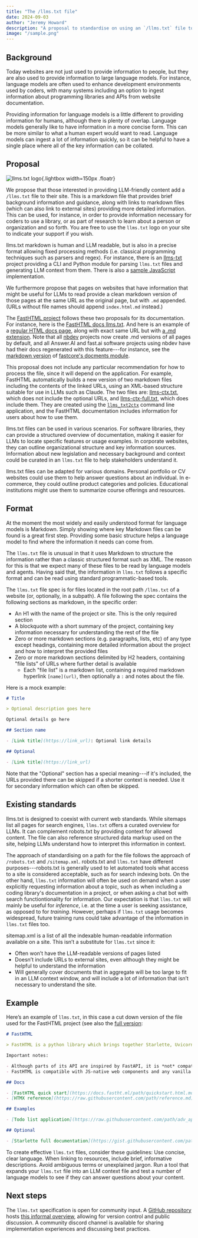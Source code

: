 ```yaml
---
title: "The /llms.txt file"
date: 2024-09-03
author: "Jeremy Howard"
description: "A proposal to standardise on using an `/llms.txt` file to provide information to help LLMs use a website."
image: "/sample.png"
---
```


## Background

Today websites are not just used to provide information to people, but they are also used to provide information to large language models. For instance, language models are often used to enhance development environments used by coders, with many systems including an option to ingest information about programming libraries and APIs from website documentation.

Providing information for language models is a little different to providing information for humans, although there is plenty of overlap. Language models generally like to have information in a more concise form. This can be more similar to what a human expert would want to read. Language models can ingest a lot of information quickly, so it can be helpful to have a single place where all of the key information can be collated.

## Proposal

![llms.txt logo](logo.png){.lightbox width=150px .floatr}

We propose that those interested in providing LLM-friendly content add a `/llms.txt` file to their site. This is a markdown file that provides brief background information and guidance, along with links to markdown files (which can also link to external sites) providing more detailed information. This can be used, for instance, in order to provide information necessary for coders to use a library, or as part of research to learn about a person or organization and so forth. You are free to use the `llms.txt` logo on your site to indicate your support if you wish.

llms.txt markdown is human and LLM readable, but is also in a precise format allowing fixed processing methods (i.e. classical programming techniques such as parsers and regex). For instance, there is an [llms-txt](/intro.html) project providing a CLI and Python module for parsing `llms.txt` files and generating LLM context from them. There is also a [sample JavaScript](/llmstxt-js.html) implementation.

We furthermore propose that pages on websites that have information that might be useful for LLMs to read provide a clean markdown version of those pages at the same URL as the original page, but with `.md` appended. (URLs without file names should append `index.html.md` instead.)

The [FastHTML project](https://fastht.ml) follows these two proposals for its documentation. For instance, here is the [FastHTML docs llms.txt](https://docs.fastht.ml/llms.txt). And here is an example of a [regular HTML docs page](https://docs.fastht.ml/tutorials/by_example.html), along with exact same URL but with [a .md extension](https://docs.fastht.ml/tutorials/by_example.html.md). Note that all [nbdev](https://nbdev.fast.ai/) projects now create .md versions of all pages by default, and all Answer.AI and fast.ai software projects using nbdev have had their docs regenerated with this feature---for instance, see the [markdown version](https://fastcore.fast.ai/docments.html.md) of [fastcore's docments module](https://fastcore.fast.ai/docments.html).

This proposal does not include any particular recommendation for how to process the file, since it will depend on the application. For example, FastHTML automatically builds a new version of two markdown files including the contents of the linked URLs, using an XML-based structure suitable for use in LLMs such as Claude. The two files are: [llms-ctx.txt](https://docs.fastht.ml/llms-ctx.txt), which does not include the optional URLs, and [llms-ctx-full.txt](https://docs.fastht.ml/llms-ctx-full.txt), which does include them. They are created using the [`llms_txt2ctx`](https://llmstxt.org/intro.html#cli) command line application, and the FastHTML documentation includes information for users about how to use them.

llms.txt files can be used in various scenarios. For software libraries, they can provide a structured overview of documentation, making it easier for LLMs to locate specific features or usage examples. In corporate websites, they can outline organizational structure and key information sources. Information about new legislation and necessary background and context could be curated in an `llms.txt` file to help stakeholders understand it.

llms.txt files can be adapted for various domains. Personal portfolio or CV websites could use them to help answer questions about an individual. In e-commerce, they could outline product categories and policies. Educational institutions might use them to summarize course offerings and resources.

## Format

At the moment the most widely and easily understood format for language models is Markdown. Simply showing where key Markdown files can be found is a great first step. Providing some basic structure helps a language model to find where the information it needs can come from.

The `llms.txt` file is unusual in that it uses Markdown to structure the information rather than a classic structured format such as XML. The reason for this is that we expect many of these files to be read by language models and agents. Having said that, the information in `llms.txt` follows a specific format and can be read using standard programmatic-based tools.

The `llms.txt` file spec is for files located in the root path `/llms.txt` of a website (or, optionally, in a subpath). A file following the spec contains the following sections as markdown, in the specific order:

- An H1 with the name of the project or site. This is the only required section
- A blockquote with a short summary of the project, containing key information necessary for understanding the rest of the file
- Zero or more markdown sections (e.g. paragraphs, lists, etc) of any type except headings, containing more detailed information about the project and how to interpret the provided files
- Zero or more markdown sections delimited by H2 headers, containing "file lists" of URLs where further detail is available
  - Each "file list" is a markdown list, containing a required markdown hyperlink `[name](url)`, then optionally a `:` and notes about the file.

Here is a mock example:

```markdown
# Title

> Optional description goes here

Optional details go here

## Section name

- [Link title](https://link_url): Optional link details

## Optional

- [Link title](https://link_url)
```

Note that the "Optional" section has a special meaning---if it's included, the URLs provided there can be skipped if a shorter context is needed. Use it for secondary information which can often be skipped.

## Existing standards

llms.txt is designed to coexist with current web standards. While sitemaps list all pages for search engines, `llms.txt` offers a curated overview for LLMs. It can complement robots.txt by providing context for allowed content. The file can also reference structured data markup used on the site, helping LLMs understand how to interpret this information in context.

The approach of standardising on a path for the file follows the approach of `/robots.txt` and `/sitemap.xml`. robots.txt and `llms.txt` have different purposes---robots.txt is generally used to let automated tools what access to a site is considered acceptable, such as for search indexing bots. On the other hand, `llms.txt` information will often be used on demand when a user explicitly requesting information about a topic, such as when including a coding library's documentation in a project, or when asking a chat bot with search functiontionality for information. Our expectation is that `llms.txt` will mainly be useful for *inference*, i.e. at the time a user is seeking assistance, as opposed to for *training*. However, perhaps if `llms.txt` usage becomes widespread, future training runs could take advantage of the information in `llms.txt` files too.

sitemap.xml is a list of all the indexable human-readable information available on a site. This isn’t a substitute for `llms.txt` since it:

- Often won’t have the LLM-readable versions of pages listed
- Doesn’t include URLs to external sites, even although they might be helpful to understand the information
- Will generally cover documents that in aggregate will be too large to fit in an LLM context window, and will include a lot of information that isn’t necessary to understand the site.

## Example

Here’s an example of `llms.txt`, in this case a cut down version of the file used for the FastHTML project (see also the [full version](https://docs.fastht.ml/llms.txt):

```markdown
# FastHTML

> FastHTML is a python library which brings together Starlette, Uvicorn, HTMX, and fastcore's `FT` "FastTags" into a library for creating server-rendered hypermedia applications.

Important notes:

- Although parts of its API are inspired by FastAPI, it is *not* compatible with FastAPI syntax and is not targeted at creating API services
- FastHTML is compatible with JS-native web components and any vanilla JS library, but not with React, Vue, or Svelte.

## Docs

- [FastHTML quick start](https://docs.fastht.ml/path/quickstart.html.md): A brief overview of many FastHTML features
- [HTMX reference](https://raw.githubusercontent.com/path/reference.md): Brief description of all HTMX attributes, CSS classes, headers, events, extensions, js lib methods, and config options

## Examples

- [Todo list application](https://raw.githubusercontent.com/path/adv_app.py): Detailed walk-thru of a complete CRUD app in FastHTML showing idiomatic use of FastHTML and HTMX patterns.

## Optional

- [Starlette full documentation](https://gist.githubusercontent.com/path/starlette-sml.md): A subset of the Starlette documentation useful for FastHTML development.
```

To create effective `llms.txt` files, consider these guidelines: Use concise, clear language. When linking to resources, include brief, informative descriptions. Avoid ambiguous terms or unexplained jargon. Run a tool that expands your `llms.txt` file into an LLM context file and test a number of language models to see if they can answer questions about your content.

## Next steps

The `llms.txt` specification is open for community input. A [GitHub repository](https://github.com/AnswerDotAI/llms-txt) hosts [this informal overview](https://github.com/AnswerDotAI/llms-txt/blob/main/nbs/index.md), allowing for version control and public discussion. A community discord channel is available for sharing implementation experiences and discussing best practices.

